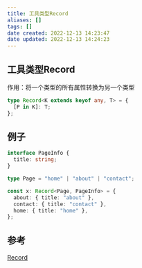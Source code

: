 ```yaml
---
title: 工具类型Record
aliases: []
tags: []
date created: 2022-12-13 14:23:47
date updated: 2022-12-13 14:24:23
---
```


## 工具类型Record

作用：将一个类型的所有属性转换为另一个类型

```ts
type Record<K extends keyof any, T> = {
  [P in K]: T;
};
```

## 例子

```ts
interface PageInfo {
  title: string;
}

type Page = "home" | "about" | "contact";

const x: Record<Page, PageInfo> = {
  about: { title: "about" },
  contact: { title: "contact" },
  home: { title: "home" },
};
```

## 参考

[Record](https://www.typescriptlang.org/docs/handbook/utility-types.html#recordkeystype)
